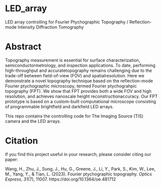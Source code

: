 # LED_array
LED array controlling for Fourier Ptychographic Topography / Reflection-mode Intensity Diffraction Tomography

# Abstract
Topography measurement is essential for surface characterization, semiconductormetrology, and inspection applications. To date, performing high-throughput and accuratetopography remains challenging due to the trade-off between field-of-view (FOV) and spatialresolution. Here we demonstrate a novel topography technique based on the reflection-mode Fourier ptychographic microscopy, termed Fourier ptychograhpic topography (FPT). We show that FPT provides both a wide FOV and high resolution, and achieves nanoscale height reconstructionaccuracy. Our FPT prototype is based on a custom-built computational microscope consisting of programmable brightfield and darkfield LED arrays.

This repo contains the controlling code for The Imaging Source (TIS) camera and the LED arrays.

# Citation
If you find this project useful in your research, please consider citing our paper: 
<div class="csl-entry">Wang, H., Zhu, J., Sung, J., Hu, G., Greene, J., Li, Y., Park, S., Kim, W., Lee, M., Yang, Y., &#38; Tian, L. (2023). Fourier ptychographic topography. <i>Optics Express</i>, <i>31</i>(7), 11007. https://doi.org/10.1364/oe.481712</div>
